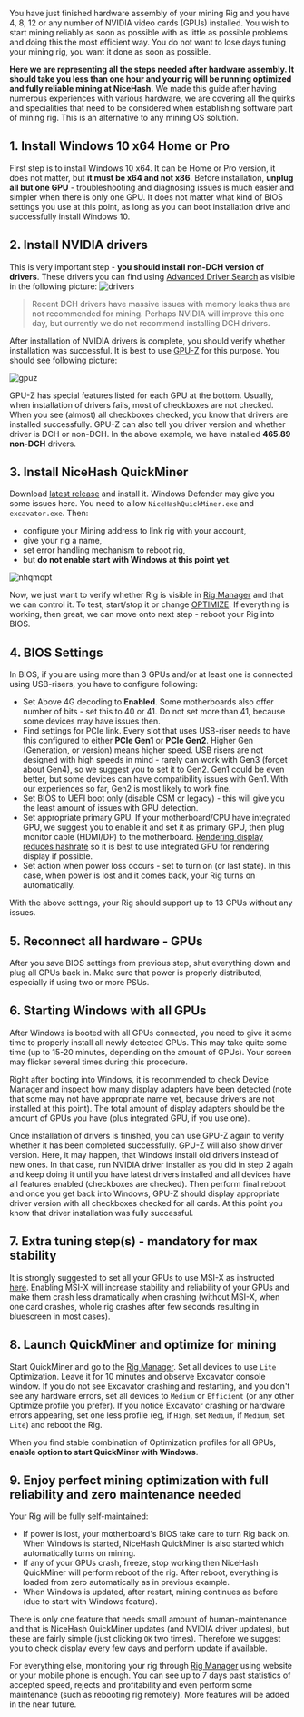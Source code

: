 You have just finished hardware assembly of your mining Rig and you have 4, 8, 12 or any number of NVIDIA video cards (GPUs) installed. You wish to start mining reliably as soon as possible with as little as possible problems and doing this the most efficient way. You do not want to lose days tuning your mining rig, you want it done as soon as possible.

**Here we are representing all the steps needed after hardware assembly. It should take you less than one hour and your rig will be running optimized and fully reliable mining at NiceHash.** We made this guide after having numerous experiences with various hardware, we are covering all the quirks and specialities that need to be considered when establishing software part of mining rig. This is an alternative to any mining OS solution.

## 1. Install Windows 10 x64 Home or Pro
First step is to install Windows 10 x64. It can be Home or Pro version, it does not matter, but **it must be x64 and not x86**. Before installation, **unplug all but one GPU** - troubleshooting and diagnosing issues is much easier and simpler when there is only one GPU. It does not matter what kind of BIOS settings you use at this point, as long as you can boot installation drive and successfully install Windows 10.

## 2. Install NVIDIA drivers
This is very important step - **you should install non-DCH version of drivers**. These drivers you can find using [Advanced Driver Search](https://www.nvidia.com/Download/Find.aspx?lang=en-us) as visible in the following picture:
![drivers](https://github.com/nicehash/NiceHashQuickMiner/blob/main/images/nvidia_drivers.png?raw=true)

> Recent DCH drivers have massive issues with memory leaks thus are not recommended for mining. Perhaps NVIDIA will improve this one day, but currently we do not recommend installing DCH drivers.

After installation of NVIDIA drivers is complete, you should verify whether installation was successful. It is best to use [GPU-Z](https://www.techpowerup.com/gpuz/) for this purpose. You should see following picture:

![gpuz](https://github.com/nicehash/NiceHashQuickMiner/blob/main/images/gpuz2.png?raw=true)

GPU-Z has special features listed for each GPU at the bottom. Usually, when installation of drivers fails, most of checkboxes are not checked. When you see (almost) all checkboxes checked, you know that drivers are installed successfully. GPU-Z can also tell you driver version and whether driver is DCH or non-DCH. In the above example, we have installed **465.89 non-DCH** drivers.

## 3. Install NiceHash QuickMiner
Download [latest release](https://github.com/nicehash/NiceHashQuickMiner/releases) and install it. Windows Defender may give you some issues here. You need to allow `NiceHashQuickMiner.exe` and `excavator.exe`. Then:
* configure your Mining address to link rig with your account,
* give your rig a name,
* set error handling mechanism to reboot rig,
* but **do not enable start with Windows at this point yet**.

![nhqmopt](https://github.com/nicehash/NiceHashQuickMiner/blob/main/images/errreboot.png?raw=true)

Now, we just want to verify whether Rig is visible in [Rig Manager](https://www.nicehash.com/my/mining/rigs) and that we can control it. To test, start/stop it or change [OPTIMIZE](https://github.com/nicehash/NiceHashQuickMiner/wiki/One-click-Optimizations). If everything is working, then great, we can move onto next step - reboot your Rig into BIOS.

## 4. BIOS Settings
In BIOS, if you are using more than 3 GPUs and/or at least one is connected using USB-risers, you have to configure following:
* Set Above 4G decoding to **Enabled**. Some motherboards also offer number of bits - set this to 40 or 41. Do not set more than 41, because some devices may have issues then.
* Find settings for PCIe link. Every slot that uses USB-riser needs to have this configured to either **PCIe Gen1** or **PCIe Gen2**. Higher Gen (Generation, or version) means higher speed. USB risers are not designed with high speeds in mind - rarely can work with Gen3 (forget about Gen4), so we suggest you to set it to Gen2. Gen1 could be even better, but some devices can have compatibility issues with Gen1. With our experiences so far, Gen2 is most likely to work fine.
* Set BIOS to UEFI boot only (disable CSM or legacy) - this will give you the least amount of issues with GPU detection.
* Set appropriate primary GPU. If your motherboard/CPU have integrated GPU, we suggest you to enable it and set it as primary GPU, then plug monitor cable (HDMI/DP) to the motherboard. [Rendering display reduces hashrate](https://github.com/nicehash/NiceHashQuickMiner/wiki/FAQ#faq07) so it is best to use integrated GPU for rendering display if possible.
* Set action when power loss occurs - set to turn on (or last state). In this case, when power is lost and it comes back, your Rig turns on automatically.

With the above settings, your Rig should support up to 13 GPUs without any issues.

## 5. Reconnect all hardware - GPUs
After you save BIOS settings from previous step, shut everything down and plug all GPUs back in. Make sure that power is properly distributed, especially if using two or more PSUs.

## 6. Starting Windows with all GPUs
After Windows is booted with all GPUs connected, you need to give it some time to properly install all newly detected GPUs. This may take quite some time (up to 15-20 minutes, depending on the amount of GPUs). Your screen may flicker several times during this procedure.

Right after booting into Windows, it is recommended to check Device Manager and inspect how many display adapters have been detected (note that some may not have appropriate name yet, because drivers are not installed at this point). The total amount of display adapters should be the amount of GPUs you have (plus integrated GPU, if you use one).

Once installation of drivers is finished, you can use GPU-Z again to verify whether it has been completed successfully. GPU-Z will also show driver version. Here, it may happen, that Windows install old drivers instead of new ones. In that case, run NVIDIA driver installer as you did in step 2 again and keep doing it until you have latest drivers installed and all devices have all features enabled (checkboxes are checked). Then perform final reboot and once you get back into Windows, GPU-Z should display appropriate driver version with all checkboxes checked for all cards. At this point you know that driver installation was fully successful.

## 7. Extra tuning step(s) - mandatory for max stability
It is strongly suggested to set all your GPUs to use MSI-X as instructed [here](https://forums.guru3d.com/threads/windows-line-based-vs-message-signaled-based-interrupts-msi-tool.378044/). Enabling MSI-X will increase stability and reliability of your GPUs and make them crash less dramatically when crashing (without MSI-X, when one card crashes, whole rig crashes after few seconds resulting in bluescreen in most cases).

## 8. Launch QuickMiner and optimize for mining
Start QuickMiner and go to the [Rig Manager](https://www.nicehash.com/my/mining/rigs). Set all devices to use `Lite` Optimization. Leave it for 10 minutes and observe Excavator console window. If you do not see Excavator crashing and restarting, and you don't see any hardware errors, set all devices to `Medium` or `Efficient` (or any other Optimize profile you prefer). If you notice Excavator crashing or hardware errors appearing, set one less profile (eg, if `High`, set `Medium`, if `Medium`, set `Lite`) and reboot the Rig.

When you find stable combination of Optimization profiles for all GPUs, **enable option to start QuickMiner with Windows**.

## 9. Enjoy perfect mining optimization with full reliability and zero maintenance needed
Your Rig will be fully self-maintained:
* If power is lost, your motherboard's BIOS take care to turn Rig back on. When Windows is started, NiceHash QuickMiner is also started which automatically turns on mining.
* If any of your GPUs crash, freeze, stop working then NiceHash QuickMiner will perform reboot of the rig. After reboot, everything is loaded from zero automatically as in previous example.
* When Windows is updated, after restart, mining continues as before (due to start with Windows feature).

There is only one feature that needs small amount of human-maintenance and that is NiceHash QuickMiner updates (and NVIDIA driver updates), but these are fairly simple (just clicking `OK` two times). Therefore we suggest you to check display every few days and perform update if available.

For everything else, monitoring your rig through [Rig Manager](https://www.nicehash.com/my/mining/rigs) using website or your mobile phone is enough. You can see up to 7 days past statistics of accepted speed, rejects and profitability and even perform some maintenance (such as rebooting rig remotely). More features will be added in the near future.